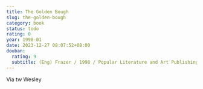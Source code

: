 ```yaml
---
title: The Golden Bough
slug: the-golden-bough
category: book
status: todo
rating: 0
year: 1998-01
date: 2023-12-27 08:07:52+08:00
douban:
  rating: 9
  subtitle: (Eng) Frazer / 1998 / Popular Literature and Art Publishing House
---
```


Via tw Wesley
